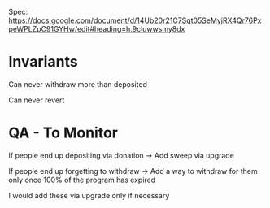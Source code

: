 Spec:
https://docs.google.com/document/d/14Ub20r21C7Sqt05SeMyjRX4Qr76PxpeWPLZpC91GYHw/edit#heading=h.9cluwwsmy8dx


# Invariants

Can never withdraw more than deposited

Can never revert


# QA - To Monitor

If people end up depositing via donation
-> Add sweep via upgrade

If people end up forgetting to withdraw
-> Add a way to withdraw for them only once 100% of the program has expired

I would add these via upgrade only if necessary